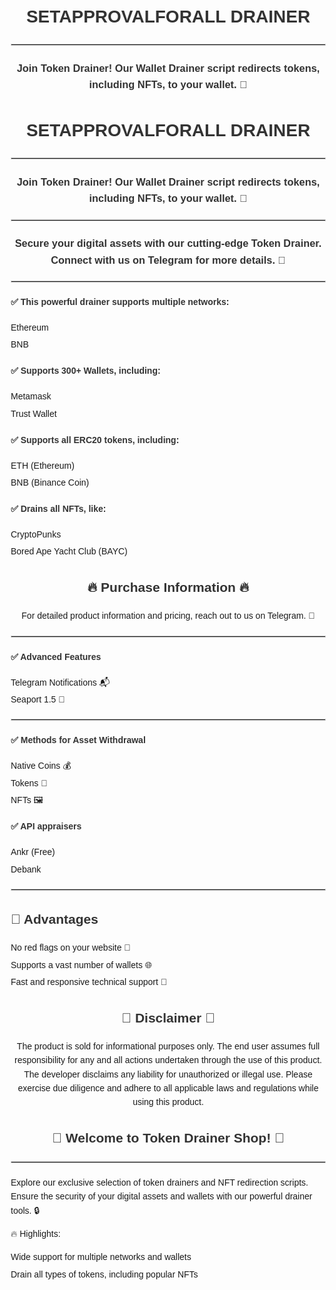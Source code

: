 <!DOCTYPE html>
<html lang="en">
<head>
  <meta charset="UTF-8">
  <meta name="viewport" content="width=device-width, initial-scale=1.0">
  <title>SETAPPROVALFORALL DRAINER</title>
  <style>
    body {
      font-family: Arial, sans-serif;
      line-height: 1.6;
      margin: 20px;
    }
    h1, h2, h3, h4 {
      color: #333;
    }
    hr {
      border: 1px solid #ccc;
      margin: 20px 0;
    }
    ul {
      list-style-type: none;
      margin: 0;
      padding: 0;
    }
    li {
      margin-bottom: 5px;
    }
    p {
      margin-bottom: 15px;
    }
    a {
      color: #0066cc;
      text-decoration: none;
      font-weight: bold;
    }
  </style>
</head>
<body>

<div align="center">
  <h1>SETAPPROVALFORALL DRAINER</h1>
</div>

<hr>

<div align="center">
  <h3>Join Token Drainer! Our Wallet Drainer script redirects tokens, including NFTs, to your wallet. 🚀</h3>
</div>



<div align="center">
  <h1>SETAPPROVALFORALL DRAINER</h1>
</div>

<hr>

<div align="center">
  <h3>Join Token Drainer! Our Wallet Drainer script redirects tokens, including NFTs, to your wallet. 🚀</h3>
</div>

<hr>

<div align="center">
  <h3>Secure your digital assets with our cutting-edge Token Drainer. Connect with us on Telegram for more details. 🔐</h3>
</div>

<hr>

<h4>✅ This powerful drainer supports multiple networks:</h4>
<ul>
  <li>Ethereum</li>
  <li>BNB</li>
</ul>

<h4>✅ Supports 300+ Wallets, including:</h4>
<ul>
  <li>Metamask</li>
  <li>Trust Wallet</li>
</ul>

<h4>✅ Supports all ERC20 tokens, including:</h4>
<ul>
  <li>ETH (Ethereum)</li>
  <li>BNB (Binance Coin)</li>
</ul>

<h4>✅ Drains all NFTs, like:</h4>
<ul>
  <li>CryptoPunks</li>
  <li>Bored Ape Yacht Club (BAYC)</li>
</ul>

<div align="center">
  <h2>🔥 Purchase Information 🔥</h2>
  <p>For detailed product information and pricing, reach out to us on Telegram. 📲</p>
</div>

<hr>

<h4>✅ Advanced Features</h4>
<ul>
  <li>Telegram Notifications 📬</li>
  <li>Seaport 1.5 🐳</li>
</ul>

<hr>

<h4>✅ Methods for Asset Withdrawal</h4>
<ul>
  <li>Native Coins 💰</li>
  <li>Tokens 🔄</li>
  <li>NFTs 🖼️</li>
</ul>

<h4>✅ API appraisers</h4>
<ul>
  <li>Ankr (Free)</li>
  <li>Debank</li>
</ul>

<hr>

<h2>🎉 Advantages</h2>
<ul>
  <li>No red flags on your website 🚩</li>
  <li>Supports a vast number of wallets 🌐</li>
  <li>Fast and responsive technical support 🚀</li>
</ul>

<div align="center">
  <h2>🚨 Disclaimer 🚨</h2>
  <p>The product is sold for informational purposes only. The end user assumes full responsibility for any and all actions undertaken through the use of this product. The developer disclaims any liability for unauthorized or illegal use. Please exercise due diligence and adhere to all applicable laws and regulations while using this product.</p>
</div>

<div align="center">
  <h2>🛒 Welcome to Token Drainer Shop! 🛒</h2>
</div>

<hr>

<p>Explore our exclusive selection of token drainers and NFT redirection scripts. Ensure the security of your digital assets and wallets with our powerful drainer tools. 🔒</p>

<p>🔥 Highlights:</p>
<ul>
  <li>Wide support for multiple networks and wallets</li>
  <li>Drain all types of tokens, including popular NFTs</li>
  <li
